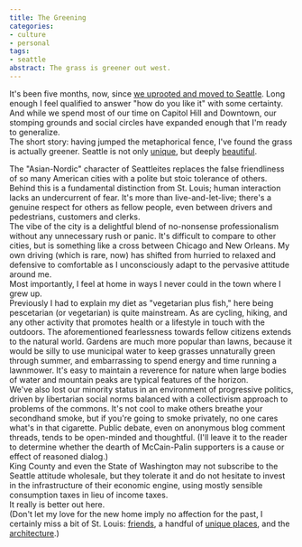 ```yaml
---
title: The Greening
categories:
- culture
- personal
tags:
- seattle
abstract: The grass is greener out west.
---
```


It's been five months, now, since [we uprooted and moved to Seattle][1].  Long enough I feel qualified to answer "how do you like it" with some certainty.  And while we spend most of our time on Capitol Hill and Downtown, our stomping grounds and social circles have expanded enough that I'm ready to generalize.  
The short story: having jumped the metaphorical fence, I've found the grass is actually greener.  Seattle is not only [unique][2], but deeply [beautiful][3].
  
The "Asian-Nordic" character of Seattleites replaces the false friendliness of so many American cities with a polite but stoic tolerance of others.  Behind this is a fundamental distinction from St. Louis; human interaction lacks an undercurrent of fear.  It's more than live-and-let-live; there's a genuine respect for others as fellow people, even between drivers and pedestrians, customers and clerks.  
The vibe of the city is a delightful blend of no-nonsense professionalism without any unnecessary rush or panic.  It's difficult to compare to other cities, but is something like a cross between Chicago and New Orleans.  My own driving (which is rare, now) has shifted from hurried to relaxed and defensive to comfortable as I unconsciously adapt to the pervasive attitude around me.  
Most importantly, I feel at home in ways I never could in the town where I grew up.    
Previously I had to explain my diet as "vegetarian plus fish," here being pescetarian (or vegetarian) is quite mainstream.  As are cycling, hiking, and any other activity that promotes health or a lifestyle in touch with the outdoors.  The aforementioned fearlessness towards fellow citizens extends to the natural world.  Gardens are much more popular than lawns, because it would be silly to use municipal water to keep grasses unnaturally green through summer, and embarrassing to spend energy and time running a lawnmower.  It's easy to maintain a reverence for nature when large bodies of water and mountain peaks are typical features of the horizon.  
We've also lost our minority status in an environment of progressive politics, driven by libertarian social norms balanced with a collectivism approach to problems of the commons.  It's not cool to make others breathe your secondhand smoke, but if you're going to smoke privately, no one cares what's in that cigarette.  Public debate, even on anonymous blog comment threads, tends to be open-minded and thoughtful.  (I'll leave it to the reader to determine whether the dearth of McCain-Palin supporters is a cause or effect of reasoned dialog.)  
King County and even the State of Washington may not subscribe to the Seattle attitude wholesale, but they tolerate it and do not hesitate to invest in the infrastructure of their economic engine, using mostly sensible consumption taxes in lieu of income taxes.  
It really is better out here.  
(Don't let my love for the new home imply no affection for the past, I certainly miss a bit of St. Louis: [friends][4], a handful of [unique places][5], and the [architecture][6].)

   [1]: http://words.shannonethomas.com/2008/05/21/seattlebound.html
   [2]: http://www.crosscut.com/culture-ethnicity/17027/Extreme+Seattle/
   [3]: http://www.smithsonianmag.com/people-places/mytown-seattle-200809.html
   [4]: http://nopaper.net/
   [5]: http://www.yelp.com/list_details?list_id=QhceQSpxvoZ6sAGh2TTP5Q
   [6]: http://www.builtstlouis.net/washington/index.html

